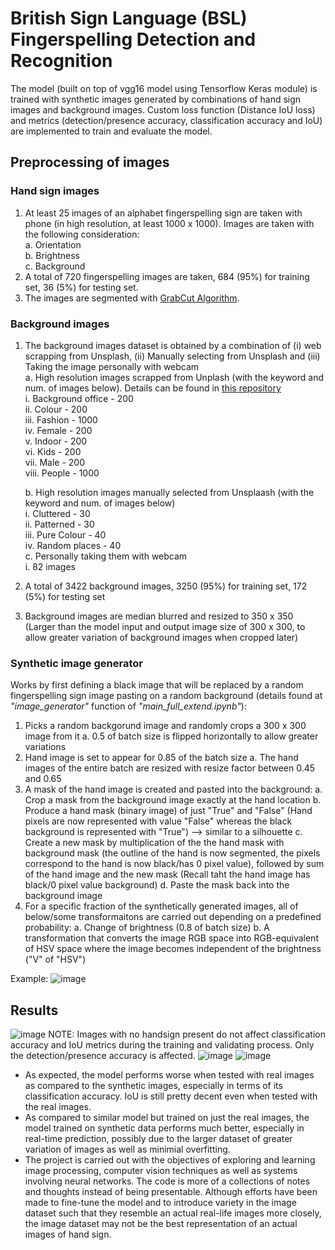 # British Sign Language (BSL) Fingerspelling Detection and Recognition
The model (built on top of vgg16 model using Tensorflow Keras module) is trained with synthetic images generated by combinations of hand sign images and background images. Custom loss function (Distance IoU loss) and metrics (detection/presence accuracy, classification accuracy and IoU) are implemented to train and evaluate the model.

## Preprocessing of images ##
### Hand sign images ###
1) At least 25 images of an alphabet fingerspelling sign are taken with phone (in high resolution, at least 1000 x 1000). Images are taken with the following consideration:  
    a. Orientation  
    b. Brightness  
    c. Background  
2) A total of 720 fingerspelling images are taken, 684 (95%) for training set, 36 (5%) for testing set.  
2) The images are segmented with [GrabCut Algorithm](https://github.com/imseeom/Hand-Segmentation-with-GrabCut-Algo). 

### Background images ###
1) The background images dataset is obtained by a combination of (i) web scrapping from Unsplash, (ii) Manually selecting from Unsplash and (iii) Taking the image personally with webcam  
    a. High resolution images scrapped from Unplash (with the keyword and num. of images below). Details can be found in [this repository](https://github.com/imseeom/Image-Scrapping-Unsplash)  
        i. Background office - 200  
        ii. Colour - 200  
        iii. Fashion - 1000  
        iv. Female - 200  
        v. Indoor - 200  
        vi. Kids - 200  
        vii. Male - 200  
        viii. People - 1000  
      
    b. High resolution images manually selected from Unsplaash (with the keyword and num. of images below)  
      i. Cluttered - 30  
      ii. Patterned - 30  
      iii. Pure Colour - 40  
      iv. Random places - 40  
    c. Personally taking them with webcam  
      i. 82 images  
2) A total of 3422 background images, 3250 (95%) for training set, 172 (5%) for testing set
3) Background images are median blurred and resized to 350 x 350 (Larger than the model input and output image size of 300 x 300, to allow greater variation of background images when cropped later)

### Synthetic image generator ###
Works by first defining a black image that will be replaced by a random fingerspelling sign image pasting on a random background (details found at *"image_generator"* function of *"main_full_extend.ipynb"*):
1) Picks a random backgorund image and randomly crops a 300 x 300 image from it
    a. 0.5 of batch size is flipped horizontally to allow greater variations
2) Hand image is set to appear for 0.85 of the batch size
    a. The hand images of the entire batch are resized with resize factor between 0.45 and 0.65
3) A mask of the hand image is created and pasted into the background:
    a. Crop a mask from the background image exactly at the hand location
    b. Produce a hand mask (binary image) of just "True" and "False" (Hand pixels are now represented with value "False" whereas the black background is represented with "True") --> similar to a silhouette
    c. Create a new mask by multiplication of the the hand mask with background mask (the outline of the hand is now segmented, the pixels correspond to the hand is now black/has 0 pixel value), followed by sum of the hand image and the new mask (Recall taht the hand image has black/0 pixel value background)
    d. Paste the mask back into the background image
4) For a specific fraction of the synthetically generated images, all of below/some transformaitons are carried out depending on a predefined probability:
   a. Change of brightness (0.8 of batch size)
   b. A transformation that converts the image RGB space into RGB-equivalent of HSV space where the image becomes independent of the brightness ("V" of "HSV")
   
Example:
![image](https://user-images.githubusercontent.com/81301185/161438873-65420cd8-5459-4bc7-bcb5-f0fc047e9128.png)


## Results ##
![image](https://user-images.githubusercontent.com/81301185/161439361-ffad6253-2711-4cce-b9eb-44db056afb0b.png)
NOTE: Images with no handsign present do not affect classification accuracy and IoU metrics during the training and validating process. Only the detection/presence accuracy is affected.
![image](https://user-images.githubusercontent.com/81301185/161462007-65145180-8fc6-42ad-a91e-5b6cad4453d3.png)
![image](https://user-images.githubusercontent.com/81301185/161462105-9d070c99-9ff6-4c6e-98b2-7154847f6a5f.png)
- As expected, the model performs worse when tested with real images as compared to the synthetic images, especially in terms of its classification accuracy. IoU is still pretty decent even when tested with the real images.
- As compared to similar model but trained on just the real images, the model trained on synthetic data performs much better, especially in real-time prediction, possibly due to the larger dataset of greater variation of images as well as minimial overfitting.
- The project is carried out with the objectives of exploring and learning image processing, computer vision techniques as well as systems involving neural networks. The code is more of a collections of notes and thoughts instead of being presentable. Although efforts have been made to fine-tune the model and to introduce variety in the image dataset such that they resemble an actual real-life images more closely, the image dataset may not be the best representation of an actual images of hand sign.
